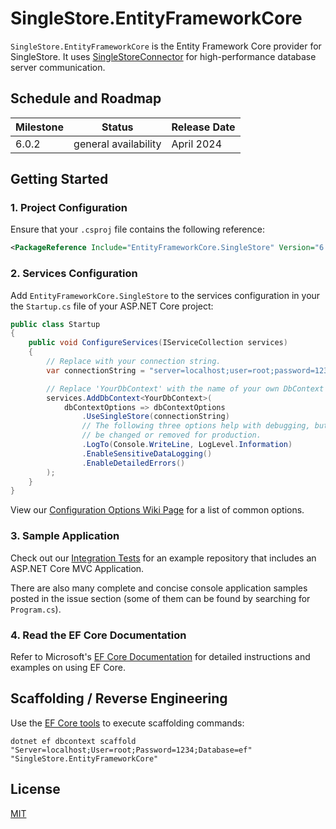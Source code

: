 # SingleStore.EntityFrameworkCore

`SingleStore.EntityFrameworkCore` is the Entity Framework Core provider for SingleStore. It uses [SingleStoreConnector](https://github.com/memsql/SingleStoreNETConnector) for high-performance database server communication.

## Schedule and Roadmap

Milestone | Status               | Release Date
----------|----------------------|-------------
6.0.2| general availability | April 2024
## Getting Started

### 1. Project Configuration

Ensure that your `.csproj` file contains the following reference:

```xml
<PackageReference Include="EntityFrameworkCore.SingleStore" Version="6.0.2" />
```

### 2. Services Configuration

Add `EntityFrameworkCore.SingleStore` to the services configuration in your the `Startup.cs` file of your ASP.NET Core project:

```c#
public class Startup
{
    public void ConfigureServices(IServiceCollection services)
    {
        // Replace with your connection string.
        var connectionString = "server=localhost;user=root;password=1234;database=ef";

        // Replace 'YourDbContext' with the name of your own DbContext derived class.
        services.AddDbContext<YourDbContext>(
            dbContextOptions => dbContextOptions
                .UseSingleStore(connectionString)
                // The following three options help with debugging, but should
                // be changed or removed for production.
                .LogTo(Console.WriteLine, LogLevel.Information)
                .EnableSensitiveDataLogging()
                .EnableDetailedErrors()
        );
    }
}
```

View our [Configuration Options Wiki Page](https://github.com/PomeloFoundation/EntityFrameworkCore.MySql/wiki/Configuration-Options) for a list of common options.

### 3. Sample Application

Check out our [Integration Tests](https://github.com/memsql/SingleStore.EntityFrameworkCore/tree/master/test/EFCore.SingleStore.IntegrationTests) for an example repository that includes an ASP.NET Core MVC Application.

There are also many complete and concise console application samples posted in the issue section (some of them can be found by searching for `Program.cs`).

### 4. Read the EF Core Documentation

Refer to Microsoft's [EF Core Documentation](https://docs.microsoft.com/en-us/ef/core/) for detailed instructions and examples on using EF Core.

## Scaffolding / Reverse Engineering

Use the [EF Core tools](https://docs.microsoft.com/en-us/ef/core/cli/dotnet) to execute scaffolding commands:

```
dotnet ef dbcontext scaffold "Server=localhost;User=root;Password=1234;Database=ef" "SingleStore.EntityFrameworkCore"
```

## License

[MIT](https://github.com/memsql/SingleStore.EntityFrameworkCore/blob/master/LICENSE)
